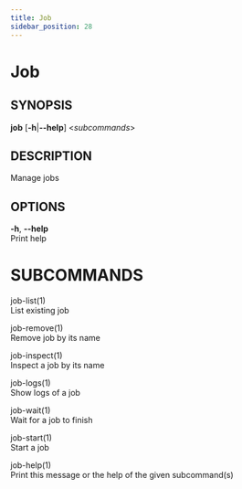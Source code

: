 ```yaml
---
title: Job
sidebar_position: 28
---
```


# Job

## SYNOPSIS

**job** \[**-h**\|**--help**\] \<*subcommands*\>

## DESCRIPTION

Manage jobs

## OPTIONS

**-h**, **--help**  
Print help

# SUBCOMMANDS

job-list(1)  
List existing job

job-remove(1)  
Remove job by its name

job-inspect(1)  
Inspect a job by its name

job-logs(1)  
Show logs of a job

job-wait(1)  
Wait for a job to finish

job-start(1)  
Start a job

job-help(1)  
Print this message or the help of the given subcommand(s)
